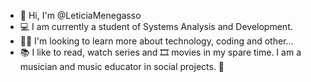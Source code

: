 - 👋 Hi, I'm @LeticiaMenegasso
- 💻 I am currently a student of Systems Analysis and Development.
- 👩‍💻 I'm looking to learn more about technology, coding and other...
- 📚 I like to read, watch series and 🎞️ movies in my spare time. I am a musician and music educator in social projects. 🎼

<!---
LeticiaMenegasso/LeticiaMenegasso is a ✨ special ✨ repository because its `README.md` (this file) appears on your GitHub profile.
You can click the Preview link to take a look at your changes.
--->
